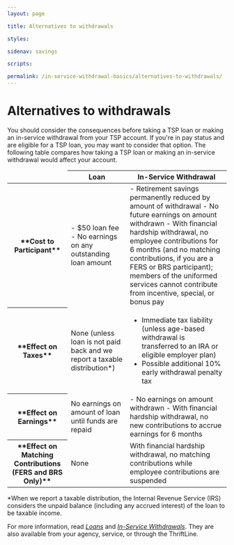 ```yaml
---
layout: page

title: Alternatives to withdrawals

styles:

sidenav: savings

scripts:

permalink: /in-service-withdrawal-basics/alternatives-to-withdrawals/
---
```


# Alternatives to withdrawals

You should consider the consequences before taking a TSP loan or making an in-service withdrawal from your TSP account. If you're in pay status and are eligible for a TSP loan, you may want to consider that option. The following table compares how taking a TSP loan or making an in-service withdrawal would affect your account.

<table>
<thead>
<tr>
<td>&nbsp;</td>
<th scope="col">Loan</th>
<th scope="col">In-Service Withdrawal</th>
</tr>
</thead>
<tbody>
<tr>
<th scope="row" markdown="1">**Cost to Participant**</th>
<td markdown="1">
- $50 loan fee
- No earnings on any outstanding loan amount
</td>
<td markdown="1">
- Retirement savings permanently reduced by amount of withdrawal
- No future earnings on amount withdrawn
- With financial hardship withdrawal, no employee contributions for 6 months (and no matching contributions, if you are a FERS or BRS participant); members of the uniformed services cannot contribute from incentive, special, or bonus pay
</td>
</tr>
<tr>
<th scope="row" markdown="1">**Effect on Taxes**</th>
<td markdown="1">
None (unless loan is not paid back and we report a taxable distribution*)
</td>
<td>
<ul>
<li>Immediate tax liability (unless age-based withdrawal is transferred to an IRA or eligible employer plan)</li>
<li>Possible additional 10% early withdrawal penalty tax</li>
</ul>
</td>
</tr>
<tr>
<th scope="row" markdown="1">**Effect on Earnings**</th>
<td>
No earnings on amount of loan until funds are repaid
</td>
<td markdown="1">
- No earnings on amount withdrawn
- With financial hardship withdrawal, no new contributions to accrue earnings for 6 months
</td>
</tr>
<tr>
<th scope="row" markdown="1">**Effect on Matching Contributions (FERS and BRS Only)**</th>
<td markdown="1">
None
</td>
<td>
With financial hardship withdrawal, no matching contributions while employee contributions are suspended
</td>
</tr>
</tbody>
</table>

\*When we report a taxable distribution, the Internal Revenue Service (IRS) considers the unpaid balance (including any accrued interest) of the loan to be taxable income.

For more information, read [_Loans_](https://www.tsp.gov/PDF/formspubs/tspbk04.pdf) and [_In-Service Withdrawals_](https://www.tsp.gov/PDF/formspubs/tspbk12.pdf). They are also available from your agency, service, or through the ThriftLine.
